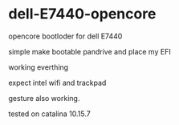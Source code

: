 # dell-E7440-opencore
opencore bootloder for dell E7440

simple make bootable pandrive and place my EFI

working everthing

expect intel wifi and trackpad

gesture also working.

tested on catalina 10.15.7
